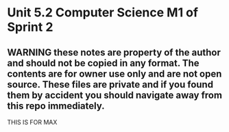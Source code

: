 # Unit 5.2 Computer Science M1 of Sprint 2

## WARNING these notes are property of the author and should not be copied in any format. The contents are for owner use only and are not open source. These files are private and if you found them by accident you should navigate away from this repo immediately. 


THIS IS FOR MAX